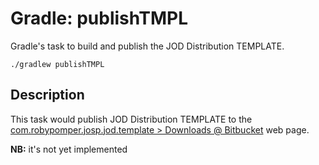 # Gradle: publishTMPL

Gradle's task to build and publish the JOD Distribution TEMPLATE.

```shell
./gradlew publishTMPL
```

## Description

This task would publish JOD Distribution TEMPLATE to the [com.robypomper.josp.jod.template > Downloads @ Bitbucket](https://bitbucket.org/johnosproject_shared/com.robypomper.josp.jod.template/downloads/) web page.

**NB:** it's not yet implemented